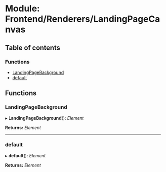 # Module: Frontend/Renderers/LandingPageCanvas

## Table of contents

### Functions

- [LandingPageBackground](frontend_renderers_landingpagecanvas.md#landingpagebackground)
- [default](frontend_renderers_landingpagecanvas.md#default)

## Functions

### LandingPageBackground

▸ **LandingPageBackground**(): _Element_

**Returns:** _Element_

---

### default

▸ **default**(): _Element_

**Returns:** _Element_
